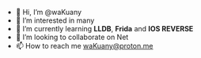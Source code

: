 - 👋 Hi, I’m @waKuany
- 👀 I’m interested in many
- 🌱 I’m currently learning **LLDB**, **Frida** and **IOS REVERSE**
- 💞️ I’m looking to collaborate on Net
- 📫 How to reach me waKuany@proton.me

<!---
waKuany/waKuany is a ✨ special ✨ repository because its `README.md` (this file) appears on your GitHub profile.
You can click the Preview link to take a look at your changes.
--->
